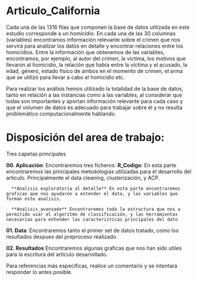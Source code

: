 # Articulo_California

Cada una de las 1316 filas que componen la base de datos utilizada en este estudio corresponde a un homicidio. En cada una de las 30 columnas (variables) encontramos información relevante sobre el crimen que nos servirá para analizar los datos en detalle y encontrar relaciones entre los homicidios. Entre la información que obtenemos de las variables, encontramos, por ejemplo, al autor del crimen, la víctima, los motivos que llevaron al homicidio, la relación que había entre la víctima y el acusado, la edad, género, estado físico de ambos en el momento de crimen, el arma que se utilizó para llevar a cabo el homicidio etc. 

Para realizar los análisis hemos utilizado la totalidad de la base de datos, tanto en relación a las instancias como a las variables, al considerar que todas son importantes y aportan información relevante para cada caso y que el volumen de datos es adecuado para trabajar sobre él y no resulta problemático computacionalmente hablando. 

# Disposición del area de trabajo:

Tres capetas principales

  **00. Aplicación**: 
    Encontraremos tres ficheros:
      **R_Codigo**: En esta parte encontraremos las principales metodologias utilizadas para el desarrollo del articulo.            Principalmente el data cleaning, clusterización, y ACP.
      
      **Analisis exploratoria al detalle** En esta parte encontraremos graficas que nos ayudaron a entender el data, y las variables que forman este analisis.
      
      **Analisis_avanzado** Encontraremos toda la estructura que nos a permitido usar el algoritmo de classificación, y las herramientas necesarias para entender las caracteristicas principales del dato

  **01. Data**:
    Encontraremos tanto el primer set de datos tratado, como los resultados despues del preproceso realizado.

  **02. Resultados**
    Encontraremos algunas graficas que nos han sido utiles para la escritura del articulo desarrollado.


Para referencias más especificas, realice un comentario y se intentara responder lo antes posible.
